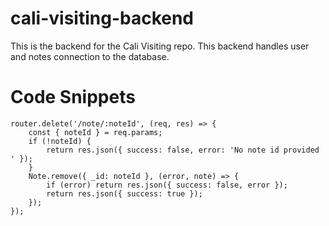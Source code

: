 # cali-visiting-backend
This is the backend for the Cali Visiting repo. This backend handles user and notes connection to the database.

# Code Snippets
```
router.delete('/note/:noteId', (req, res) => {
    const { noteId } = req.params;
    if (!noteId) {
        return res.json({ success: false, error: 'No note id provided ' });
    }
    Note.remove({ _id: noteId }, (error, note) => {
        if (error) return res.json({ success: false, error });
        return res.json({ success: true });
    });
});
```
